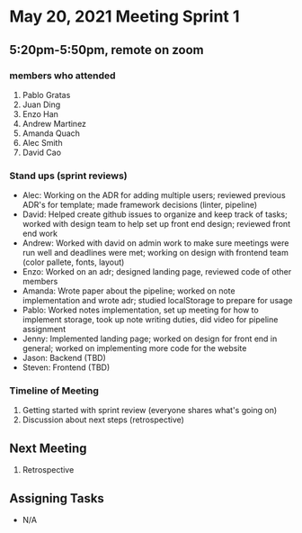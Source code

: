 # May 20, 2021 Meeting Sprint 1

## 5:20pm-5:50pm, remote on zoom

### members who attended
1. Pablo Gratas
2. Juan Ding
3. Enzo Han
4. Andrew Martinez
5. Amanda Quach
6. Alec Smith
7. David Cao

### Stand ups (sprint reviews)
- Alec: Working on the ADR for adding multiple users; reviewed previous ADR's for template; made framework decisions (linter, pipeline)
- David: Helped create github issues to organize and keep track of tasks; worked with design team to help set up front end design; reviewed front end work
- Andrew: Worked with david on admin work to make sure meetings were run well and deadlines were met; working on design with frontend team (color pallete, fonts, layout)
- Enzo: Worked on an adr; designed landing page, reviewed code of other members
- Amanda: Wrote paper about the pipeline; worked on note implementation and wrote adr; studied localStorage to prepare for usage
- Pablo: Worked notes implementation, set up meeting for how to implement storage, took up note writing duties, did video for pipeline assignment
- Jenny: Implemented landing page; worked on design for front end in general; worked on implementing more code for the website
- Jason: Backend (TBD)
- Steven: Frontend (TBD)

### Timeline of Meeting
1. Getting started with sprint review (everyone shares what's going on)
2. Discussion about next steps (retrospective)

## Next Meeting
1. Retrospective

## Assigning Tasks
- N/A





